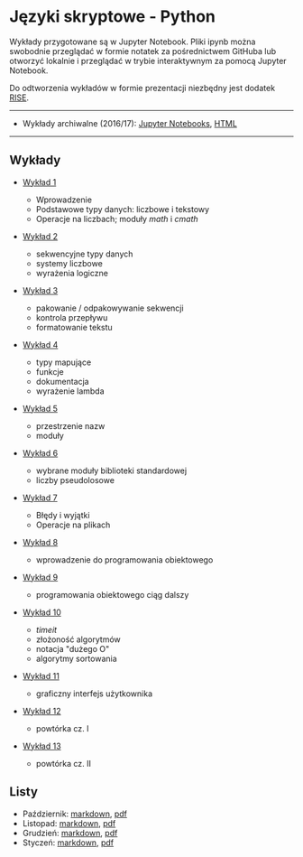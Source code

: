# Języki skryptowe - Python

Wykłady przygotowane są w Jupyter Notebook.
Pliki ipynb można swobodnie przeglądać w formie notatek za pośrednictwem GitHuba
lub otworzyć lokalnie i przeglądać w trybie interaktywnym za pomocą Jupyter Notebook.

Do odtworzenia wykładów w formie prezentacji niezbędny jest
dodatek [RISE](https://github.com/damianavila/RISE).

---

* Wykłady archiwalne (2016/17): [Jupyter Notebooks](2016-17), [HTML](https://tomaszgolan.github.io/js-python/)

---

## Wykłady

*  [Wykład 1](wyklady/js-python_w01.ipynb)

    * Wprowadzenie
    * Podstawowe typy danych: liczbowe i tekstowy
    * Operacje na liczbach; moduły *math* i *cmath*

*  [Wykład 2](wyklady/js-python_w02.ipynb)

    * sekwencyjne typy danych
    * systemy liczbowe
    * wyrażenia logiczne

*  [Wykład 3](wyklady/js-python_w03.ipynb)

    * pakowanie / odpakowywanie sekwencji
    * kontrola przepływu
    * formatowanie tekstu

*  [Wykład 4](wyklady/js-python_w04.ipynb)

    * typy mapujące
    * funkcje
    * dokumentacja
    * wyrażenie lambda

* [Wykład 5](wyklady/js-python_w05.ipynb)

    * przestrzenie nazw
    * moduły

* [Wykład 6](wyklady/js-python_w06.ipynb)

    * wybrane moduły biblioteki standardowej
    * liczby pseudolosowe

* [Wykład 7](wyklady/js-python_w07.ipynb)

    * Błędy i wyjątki
    * Operacje na plikach

* [Wykład 8](wyklady/js-python_w08.ipynb)

    * wprowadzenie do programowania obiektowego

* [Wykład 9](wyklady/js-python_w09.ipynb)

    * programowania obiektowego ciąg dalszy

* [Wykład 10](wyklady/js-python_w10.ipynb)

    * *timeit*
    * złożoność algorytmów
    * notacja "dużego O"
    * algorytmy sortowania
    
* [Wykład 11](docs/wyklady/js-python_w11.ipynb)

    * graficzny interfejs użytkownika

* [Wykład 12](http://tomaszgolan.github.io/reveal_talks/html/js-python_w13.html)
    * powtórka cz. I

* [Wykład 13](http://tomaszgolan.github.io/reveal_talks/html/js-python_w14.html)
    * powtórka cz. II

## Listy

* Październik: [markdown](listy/pazdziernik.md), [pdf](listy/pazdziernik.pdf)
* Listopad: [markdown](listy/listopad.md), [pdf](listy/listopad.pdf)
* Grudzień: [markdown](listy/grudzien.md), [pdf](listy/grudzien.pdf)
* Styczeń: [markdown](listy/styczen.md), [pdf](listy/styczen.pdf)
